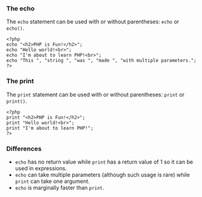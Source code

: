 ### The echo

The `echo` statement can be used with or without parentheses: `echo` or `echo()`.

```
<?php  
echo "<h2>PHP is Fun!</h2>";  
echo "Hello world!<br>";  
echo "I'm about to learn PHP!<br>";  
echo "This ", "string ", "was ", "made ", "with multiple parameters.";  
?>
```

### The print

The `print` statement can be used with or without parentheses: `print` or `print()`.

```
<?php  
print "<h2>PHP is Fun!</h2>";  
print "Hello world!<br>";  
print "I'm about to learn PHP!";  
?>
```


### Differences
-	`echo` has no return value while `print` has a return value of 1 so it can be used in expressions.
-	`echo` can take multiple parameters (although such usage is rare) while `print` can take one argument.
-	`echo` is marginally faster than `print`.


